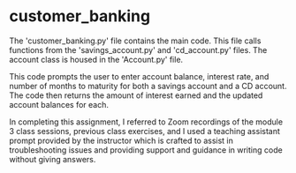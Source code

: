 # customer_banking

The 'customer_banking.py' file contains the main code. This file calls functions from the 'savings_account.py' and 'cd_account.py' files.  The account class is housed in the 'Account.py' file.

This code prompts the user to enter account balance, interest rate, and number of months to maturity for both a savings account and a CD account. The code then returns the amount of interest earned and the updated account balances for each.

In completing this assignment, I referred to Zoom recordings of the module 3 class sessions, previous class exercises, and I used a teaching assistant prompt provided by the instructor which is crafted to assist in troubleshooting issues and providing support and guidance in writing code without giving answers. 